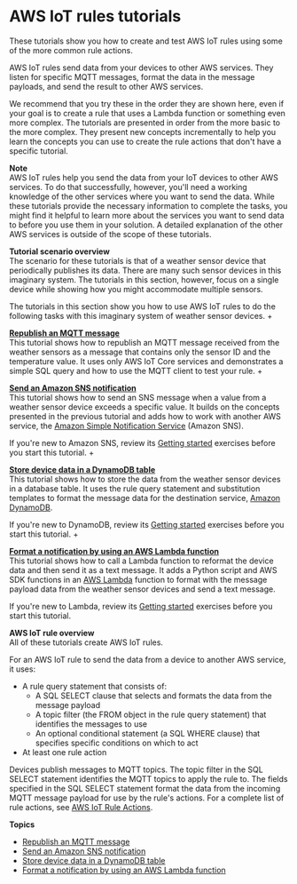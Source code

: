 # AWS IoT rules tutorials<a name="iot-rules-tutorial"></a>

These tutorials show you how to create and test AWS IoT rules using some of the more common rule actions\.

AWS IoT rules send data from your devices to other AWS services\. They listen for specific MQTT messages, format the data in the message payloads, and send the result to other AWS services\.

We recommend that you try these in the order they are shown here, even if your goal is to create a rule that uses a Lambda function or something even more complex\. The tutorials are presented in order from the more basic to the more complex\. They present new concepts incrementally to help you learn the concepts you can use to create the rule actions that don't have a specific tutorial\.

**Note**  
AWS IoT rules help you send the data from your IoT devices to other AWS services\. To do that successfully, however, you'll need a working knowledge of the other services where you want to send the data\. While these tutorials provide the necessary information to complete the tasks, you might find it helpful to learn more about the services you want to send data to before you use them in your solution\. A detailed explanation of the other AWS services is outside of the scope of these tutorials\.

**Tutorial scenario overview**  
The scenario for these tutorials is that of a weather sensor device that periodically publishes its data\. There are many such sensor devices in this imaginary system\. The tutorials in this section, however, focus on a single device while showing how you might accommodate multiple sensors\.

The tutorials in this section show you how to use AWS IoT rules to do the following tasks with this imaginary system of weather sensor devices\.
+ 

**[Republish an MQTT message](iot-repub-rule.md)**  
This tutorial shows how to republish an MQTT message received from the weather sensors as a message that contains only the sensor ID and the temperature value\. It uses only AWS IoT Core services and demonstrates a simple SQL query and how to use the MQTT client to test your rule\.
+ 

**[Send an Amazon SNS notification](iot-sns-rule.md)**  
This tutorial shows how to send an SNS message when a value from a weather sensor device exceeds a specific value\. It builds on the concepts presented in the previous tutorial and adds how to work with another AWS service, the [Amazon Simple Notification Service](https://docs.aws.amazon.com/sns/latest/dg/welcome.html) \(Amazon SNS\)\.

  If you're new to Amazon SNS, review its [Getting started](https://docs.aws.amazon.com/sns/latest/dg/sns-getting-started.html) exercises before you start this tutorial\. 
+ 

**[Store device data in a DynamoDB table](iot-ddb-rule.md)**  
This tutorial shows how to store the data from the weather sensor devices in a database table\. It uses the rule query statement and substitution templates to format the message data for the destination service, [Amazon DynamoDB](https://docs.aws.amazon.com/amazondynamodb/latest/developerguide/Introduction.html)\.

  If you're new to DynamoDB, review its [Getting started](https://docs.aws.amazon.com/amazondynamodb/latest/developerguide/GettingStartedDynamoDB.html) exercises before you start this tutorial\.
+ 

**[Format a notification by using an AWS Lambda function](iot-lambda-rule.md)**  
This tutorial shows how to call a Lambda function to reformat the device data and then send it as a text message\. It adds a Python script and AWS SDK functions in an [AWS Lambda](https://docs.aws.amazon.com/lambda/latest/dg/welcome.html) function to format with the message payload data from the weather sensor devices and send a text message\.

  If you're new to Lambda, review its [Getting started](https://docs.aws.amazon.com/lambda/latest/dg/getting-started.html) exercises before you start this tutorial\.

**AWS IoT rule overview**  
All of these tutorials create AWS IoT rules\. 

For an AWS IoT rule to send the data from a device to another AWS service, it uses: 


+ A rule query statement that consists of:
  + A SQL SELECT clause that selects and formats the data from the message payload
  + A topic filter \(the FROM object in the rule query statement\) that identifies the messages to use
  + An optional conditional statement \(a SQL WHERE clause\) that specifies specific conditions on which to act
+ At least one rule action

Devices publish messages to MQTT topics\. The topic filter in the SQL SELECT statement identifies the MQTT topics to apply the rule to\. The fields specified in the SQL SELECT statement format the data from the incoming MQTT message payload for use by the rule's actions\. For a complete list of rule actions, see [AWS IoT Rule Actions](iot-rule-actions.md)\.

**Topics**
+ [Republish an MQTT message](iot-repub-rule.md)
+ [Send an Amazon SNS notification](iot-sns-rule.md)
+ [Store device data in a DynamoDB table](iot-ddb-rule.md)
+ [Format a notification by using an AWS Lambda function](iot-lambda-rule.md)